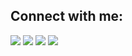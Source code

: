 ## Connect with me:
<p align="left">

<a href = "https://twitter.com/rawazmansur"><img src="https://img.icons8.com/fluent/48/000000/twitter.png"/></a>
<a href = "https://www.instagram.com/rawazmansur/"><img src="https://img.icons8.com/fluent/48/000000/instagram-new.png"/></a>
<a href = "https://www.youtube.com/channel/UCC57oHBELz5GPLmtSKYPepw"><img src="https://img.icons8.com/color/48/000000/youtube-play.png"/></a>
<a href = "https://www.facebook.com/rawazsoft"><img src="https://img.icons8.com/color/48/000000/facebook-new.png"/>



</p>

